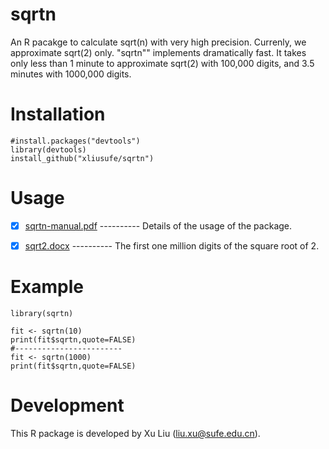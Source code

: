 # sqrtn
An R pacakge to calculate sqrt(n) with very high precision. Currenly, we approximate sqrt(2) only. "sqrtn"" implements dramatically fast. It takes only less than 1 minute to approximate sqrt(2) with 100,000 digits, and 3.5 minutes with 1000,000 digits.

# Installation

    #install.packages("devtools")
    library(devtools)
    install_github("xliusufe/sqrtn")

# Usage

   - [x] [sqrtn-manual.pdf](https://github.com/xliusufe/sqrtn/blob/master/inst/sqrtn-manual.pdf) ---------- Details of the usage of the package.
   
   - [x] [sqrt2.docx](https://github.com/xliusufe/sqrtn/blob/master/inst/sqrt2.docx) ---------- The first one million digits of the square root of 2.
   
# Example
    library(sqrtn)

    fit <- sqrtn(10)
    print(fit$sqrtn,quote=FALSE)
    #------------------------
    fit <- sqrtn(1000)
    print(fit$sqrtn,quote=FALSE)
    

# Development
This R package is developed by Xu Liu (liu.xu@sufe.edu.cn).
